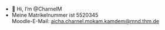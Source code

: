 - 👋 Hi, I’m @CharnelM
- Meine Matrikelnummer ist 5520345  
Moodle-E-Mail: aicha.charnel.mokam.kamdem@mnd.thm.de
